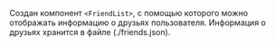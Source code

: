 Создан компонент `<FriendList>`, с помощью которого можно отображать информацию
о друзьях пользователя. Информация о друзьях хранится в файле (./friends.json).
